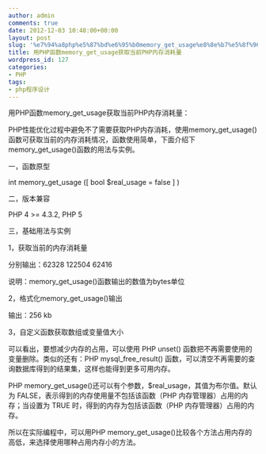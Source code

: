 ```yaml
---
author: admin
comments: true
date: 2012-12-03 10:48:00+00:00
layout: post
slug: '%e7%94%a8php%e5%87%bd%e6%95%b0memory_get_usage%e8%8e%b7%e5%8f%96%e5%bd%93%e5%89%8dphp%e5%86%85%e5%ad%98%e6%b6%88%e8%80%97%e9%87%8f'
title: 用PHP函数memory_get_usage获取当前PHP内存消耗量
wordpress_id: 127
categories:
- PHP
tags:
- php程序设计
---
```



用PHP函数memory_get_usage获取当前PHP内存消耗量：
  

PHP性能优化过程中避免不了需要获取PHP内存消耗，使用memory_get_usage()函数可获取当前的内存消耗情况，函数使用简单，下面介绍下memory_get_usage()函数的用法与实例。
  

  

一，函数原型
  

int memory_get_usage ([ bool $real_usage = false ] )
  

  

二，版本兼容
  

PHP 4 >= 4.3.2, PHP 5
  

  

三，基础用法与实例
  

1，获取当前的内存消耗量
  

<?php
  

echo memory_get_usage();
  

$var = str_repeat("phpzixue.cn", 10000);
  

echo memory_get_usage();
  

unset($var);
  

echo memory_get_usage();
  

?>
  

分别输出：62328 122504 62416
  

说明：memory_get_usage()函数输出的数值为bytes单位
  

  

2，格式化memory_get_usage()输出
  

<?php
  

function convert($size){
  

$unit=array('b','kb','mb','gb','tb','pb');
  

return @round($size/pow(1024,($i=floor(log($size,1024)))),2).' '.$unit[$i];
  

}
  

echo convert(memory_get_usage(true));
  

?>
  

输出：256 kb
  

  

3，自定义函数获取数组或变量值大小
  

<?php
  

function array_size($arr) {
  

ob_start();
  

print_r($arr);
  

$mem = ob_get_contents();
  

ob_end_clean();
  

$mem = preg_replace("/n +/", "", $mem);
  

$mem = strlen($mem);
  

return $mem;
  

}
  

$memEstimate = array_size($GLOBALS);
  

?>
  

可以看出，要想减少内存的占用，可以使用 PHP unset() 函数把不再需要使用的变量删除。类似的还有：PHP mysql_free_result() 函数，可以清空不再需要的查询数据库得到的结果集，这样也能得到更多可用内存。
  

  

PHP memory_get_usage()还可以有个参数，$real_usage，其值为布尔值。默认为 FALSE，表示得到的内存使用量不包括该函数（PHP 内存管理器）占用的内存；当设置为 TRUE 时，得到的内存为包括该函数（PHP 内存管理器）占用的内存。
  

  

所以在实际编程中，可以用PHP memory_get_usage()比较各个方法占用内存的高低，来选择使用哪种占用内存小的方法。

